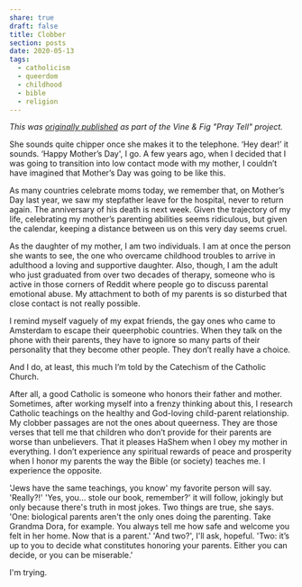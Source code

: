 ```yaml
---
share: true
draft: false
title: Clobber
section: posts
date: 2020-05-13
tags:
  - catholicism
  - queerdom
  - childhood
  - bible
  - religion
---
```


_This was [originally published](https://vineandfig.co/blog/2020/pray-tell-clobber) as part of the Vine & Fig "Pray Tell" project._

She sounds quite chipper once she makes it to the telephone. ‘Hey dear!’ it sounds. ‘Happy Mother’s Day', I go. A few years ago, when I decided that I was going to transition into low contact mode with my mother, I couldn’t have imagined that Mother’s Day was going to be like this. 

As many countries celebrate moms today, we remember that, on Mother’s Day last year, we saw my stepfather leave for the hospital, never to return again. The anniversary of his death is next week. Given the trajectory of my life, celebrating my mother’s parenting abilities seems ridiculous, but given the calendar, keeping a distance between us on this very day seems cruel. 

As the daughter of my mother, I am two individuals. I am at once the person she wants to see, the one who overcame childhood troubles to arrive in adulthood a loving and supportive daughter. Also, though, I am the adult who just graduated from over two decades of therapy, someone who is active in those corners of Reddit where people go to discuss parental emotional abuse. My attachment to both of my parents is so disturbed that close contact is not really possible. 

I remind myself vaguely of my expat friends, the gay ones who came to Amsterdam to escape their queerphobic countries. When they talk on the phone with their parents, they have to ignore so many parts of their personality that they become other people. They don’t really have a choice.

And I do, at least, this much I’m told by the Catechism of the Catholic Church. 

After all, a good Catholic is someone who honors their father and mother. Sometimes, after working myself into a frenzy thinking about this, I research Catholic teachings on the healthy and God-loving child-parent relationship. My clobber passages are not the ones about queerness. They are those verses that tell me that children who don’t provide for their parents are worse than unbelievers. That it pleases HaShem when I obey my mother in everything. I don’t experience any spiritual rewards of peace and prosperity when I honor my parents the way the Bible (or society) teaches me. I experience the opposite. 

'Jews have the same teachings, you know' my favorite person will say. 'Really?!' 'Yes, you... stole our book, remember?' it will follow, jokingly but only because there's truth in most jokes. Two things are true, she says. 'One: biological parents aren't the only ones doing the parenting. Take Grandma Dora, for example. You always tell me how safe and welcome you felt in her home. Now that is a parent.' 'And two?', I'll ask, hopeful. 'Two: it’s up to you to decide what constitutes honoring your parents. Either you can decide, or you can be miserable.' 

I'm trying.